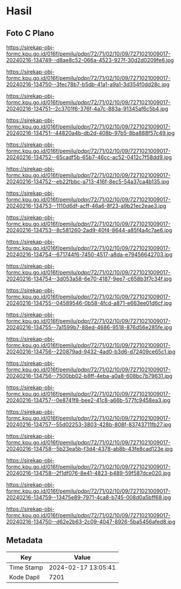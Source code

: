 # Hasil

## Foto C Plano

https://sirekap-obj-formc.kpu.go.id/016f/pemilu/pdpr/72/71/02/10/09/7271021009017-20240216-134749--d8ae8c52-066a-4523-927f-30d2d0209fe6.jpg

https://sirekap-obj-formc.kpu.go.id/016f/pemilu/pdpr/72/71/02/10/09/7271021009017-20240216-134750--3fec78b7-b5db-41a1-a9a1-3d354f0dd28c.jpg

https://sirekap-obj-formc.kpu.go.id/016f/pemilu/pdpr/72/71/02/10/09/7271021009017-20240216-134751--2c3701f6-376f-4a7c-883a-91345af6c5b4.jpg

https://sirekap-obj-formc.kpu.go.id/016f/pemilu/pdpr/72/71/02/10/09/7271021009017-20240216-134751--44820a4b-db2d-408b-97b5-8ba888f57c49.jpg

https://sirekap-obj-formc.kpu.go.id/016f/pemilu/pdpr/72/71/02/10/09/7271021009017-20240216-134752--65cadf5b-65b7-46cc-ac52-0412c7f58dd9.jpg

https://sirekap-obj-formc.kpu.go.id/016f/pemilu/pdpr/72/71/02/10/09/7271021009017-20240216-134752--eb22fbbc-a713-416f-8ec5-54a37ca4b135.jpg

https://sirekap-obj-formc.kpu.go.id/016f/pemilu/pdpr/72/71/02/10/09/7271021009017-20240216-134753--1110d6df-acff-46a6-8f23-a9b21ec2eae3.jpg

https://sirekap-obj-formc.kpu.go.id/016f/pemilu/pdpr/72/71/02/10/09/7271021009017-20240216-134753--8c581260-2ad9-40f4-8644-a85f4a4c7ae6.jpg

https://sirekap-obj-formc.kpu.go.id/016f/pemilu/pdpr/72/71/02/10/09/7271021009017-20240216-134754--671744f6-7450-4517-a8da-e79456642703.jpg

https://sirekap-obj-formc.kpu.go.id/016f/pemilu/pdpr/72/71/02/10/09/7271021009017-20240216-134754--3d053a58-6e70-4187-9ee7-c658b3f7c34f.jpg

https://sirekap-obj-formc.kpu.go.id/016f/pemilu/pdpr/72/71/02/10/09/7271021009017-20240216-134755--04589546-0b58-4fcd-a871-e663ee01d6cf.jpg

https://sirekap-obj-formc.kpu.go.id/016f/pemilu/pdpr/72/71/02/10/09/7271021009017-20240216-134755--7a1599b7-88ed-4686-9518-876d56e285fe.jpg

https://sirekap-obj-formc.kpu.go.id/016f/pemilu/pdpr/72/71/02/10/09/7271021009017-20240216-134756--220879ad-9432-4ad0-b3d6-d72409ce65c1.jpg

https://sirekap-obj-formc.kpu.go.id/016f/pemilu/pdpr/72/71/02/10/09/7271021009017-20240216-134756--7500bb02-b8ff-4eba-a0a8-608bc7b79631.jpg

https://sirekap-obj-formc.kpu.go.id/016f/pemilu/pdpr/72/71/02/10/09/7271021009017-20240216-134757--0e8741f8-bee2-41c8-a66b-577fc9458ea3.jpg

https://sirekap-obj-formc.kpu.go.id/016f/pemilu/pdpr/72/71/02/10/09/7271021009017-20240216-134757--55d02253-3803-428b-808f-83743711fb27.jpg

https://sirekap-obj-formc.kpu.go.id/016f/pemilu/pdpr/72/71/02/10/09/7271021009017-20240216-134758--5b23ea5b-f3d4-4378-ab8b-43fe8cad123e.jpg

https://sirekap-obj-formc.kpu.go.id/016f/pemilu/pdpr/72/71/02/10/09/7271021009017-20240216-134758--2f1df076-8e41-4823-b489-59f587dce020.jpg

https://sirekap-obj-formc.kpu.go.id/016f/pemilu/pdpr/72/71/02/10/09/7271021009017-20240216-134759--13475e89-7971-4ca8-b745-008d0a5bff68.jpg

https://sirekap-obj-formc.kpu.go.id/016f/pemilu/pdpr/72/71/02/10/09/7271021009017-20240216-134750--d62e2b63-2c09-4047-8926-5ba5456afed8.jpg


## Metadata

| Key        | Value               |
| ---------- | ------------------- |
| Time Stamp | 2024-02-17 13:05:41 |
| Kode Dapil | 7201                |



